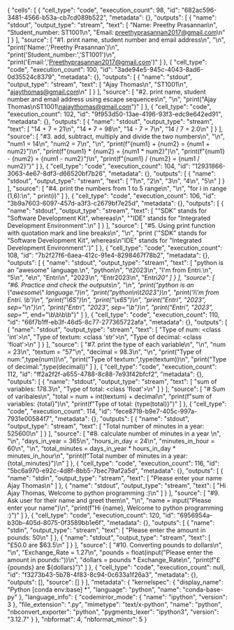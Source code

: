 
{
 "cells": [
  {
   "cell_type": "code",
   "execution_count": 98,
   "id": "682ac596-3481-4566-b53a-cb7cd089b522",
   "metadata": {},
   "outputs": [
    {
     "name": "stdout",
     "output_type": "stream",
     "text": [
      "Name: Preethy Prasannan\n",
      "Student_number: ST1001\n",
      "Email: preethyprasannan2017@gmail.com\n"
     ]
    }
   ],
   "source": [
    "#1. print name, student number and email address\n",
    "\n",
    "print('Name:','Preethy Prasannan')\n",
    "print('Student_number:','ST1001')\n",
    "print('Email:','Preethyprasannan2017@gmail.com')"
   ]
  },
  {
   "cell_type": "code",
   "execution_count": 100,
   "id": "3ade94e5-945c-4043-8ad6-0d35524c8379",
   "metadata": {},
   "outputs": [
    {
     "name": "stdout",
     "output_type": "stream",
     "text": [
      "Ajay Thomas\n",
      "ST1001\n",
      "ajaythomas@gmail.com\n"
     ]
    }
   ],
   "source": [
    "#2. print  name, student number and email address using escape sequences\n",
    "\n",
    "print(\"Ajay Thomas\\nST1001\\najaythomas@gmail.com\")"
   ]
  },
  {
   "cell_type": "code",
   "execution_count": 102,
   "id": "9f953d50-13ae-4196-93f3-edc9e642ed91",
   "metadata": {},
   "outputs": [
    {
     "name": "stdout",
     "output_type": "stream",
     "text": [
      "14 + 7 = 21\n",
      "14 * 7 = 98\n",
      "14 - 7 = 7\n",
      "14 / 7 = 2.0\n"
     ]
    }
   ],
   "source": [
    "#3. add, subtract, multiply and divide the two numbers\n",
    "\n",
    "num1 = 14\n",
    "num2 = 7\n",
    "\n",
    "print(f\"{num1} + {num2} = {num1 + num2}\")\n",
    "print(f\"{num1} * {num2} = {num1 * num2}\")\n",
    "print(f\"{num1} - {num2} = {num1 - num2}\")\n",
    "print(f\"{num1} / {num2} = {num1 / num2}\")"
   ]
  },
  {
   "cell_type": "code",
   "execution_count": 104,
   "id": "12931866-3063-4e67-8df3-d66520bf7b26",
   "metadata": {},
   "outputs": [
    {
     "name": "stdout",
     "output_type": "stream",
     "text": [
      "1\n",
      "2\n",
      "3\n",
      "4\n",
      "5\n"
     ]
    }
   ],
   "source": [
    "#4. print the numbers from 1 to 5 range\n",
    "\n",
    "for i in range (1,6):\n",
    "    print(i)"
   ]
  },
  {
   "cell_type": "code",
   "execution_count": 106,
   "id": "3b9a7603-6097-457d-a3f3-c2679bf7e25d",
   "metadata": {},
   "outputs": [
    {
     "name": "stdout",
     "output_type": "stream",
     "text": [
      "\"SDK\" stands for \"Software Development Kit\", whereas\n",
      "\"IDE\" stands for \"Integrated Development Environment\".\n"
     ]
    }
   ],
   "source": [
    "#5. Using print function with quotation mark and line breaks\n",
    "\n",
    "print ('\"SDK\" stands for \"Software Development Kit\", whereas\\n\"IDE\" stands for \"Integrated Development Environment\".')"
   ]
  },
  {
   "cell_type": "code",
   "execution_count": 108,
   "id": "7b2f27f6-6aea-412c-91e4-8298467f78b2",
   "metadata": {},
   "outputs": [
    {
     "name": "stdout",
     "output_type": "stream",
     "text": [
      "python is an \"awesome\" language.\n",
      "python\n",
      "\t2023\n",
      "I'm from Entri.\n",
      "5\n",
      "e\n",
      "Entri\n",
      "2023\n",
      "Entr2023\n",
      "Entri*20"
     ]
    }
   ],
   "source": [
    "#6. Practice and check the outputs\n",
    "\n",
    "print(\"python is an \\\"awesome\\\" language.\")\n",
    "print(\"python\\n\\t2023\")\n",
    "print('I\\'m from Entri. \\b')\n",
    "print(\"\\65\")\n",
    "print(\"\\x65\")\n",
    "print(\"Entri\", \"2023\", sep=\"\\n\")\n",
    "print(\"Entri\", \"2023\", sep=\"\\b\")\n",
    "print(\"Entri\", \"2023\", sep=\"*\", end=\"\\b\\b\\b\\b\")"
   ]
  },
  {
   "cell_type": "code",
   "execution_count": 110,
   "id": "66f7b1ff-eb3f-46d5-8c77-277365722afa",
   "metadata": {},
   "outputs": [
    {
     "name": "stdout",
     "output_type": "stream",
     "text": [
      "Type of num: <class 'int'>\n",
      "Type of textum: <class 'str'>\n",
      "Type of decimal: <class 'float'>\n"
     ]
    }
   ],
   "source": [
    "#7. print the type of each variable\n",
    "\n",
    "num = 23\n",
    "textum = \"57\"\n",
    "decimal = 98.3\n",
    "\n",
    "print(\"Type of num:\",type(num))\n",
    "print(\"Type of textum:\",type(textum))\n",
    "print(\"Type of decimal:\",type(decimal))"
   ]
  },
  {
   "cell_type": "code",
   "execution_count": 112,
   "id": "ff2a2f2f-a655-4788-8c88-7e93f42bfcf2",
   "metadata": {},
   "outputs": [
    {
     "name": "stdout",
     "output_type": "stream",
     "text": [
      "sum of variables: 178.3\n",
      "Type of total: <class 'float'>\n"
     ]
    }
   ],
   "source": [
    "# Sum of varibales\n",
    "total = num + int(textum) + decimal\n",
    "print(f\"sum of variables: {total}\")\n",
    "print(f\"Type of total: {type(total)}\")"
   ]
  },
  {
   "cell_type": "code",
   "execution_count": 114,
   "id": "fece8719-b9e7-405c-997a-7931e00584f7",
   "metadata": {},
   "outputs": [
    {
     "name": "stdout",
     "output_type": "stream",
     "text": [
      "Total number of minutes in a year: 525600\n"
     ]
    }
   ],
   "source": [
    "#8. calculate number of minutes in a year \n",
    "\n",
    "days_in_year = 365\n",
    "hours_in_day = 24\n",
    "minutes_in_hour = 60\n",
    "\n",
    "total_minutes = days_in_year * hours_in_day * minutes_in_hour\n",
    "print(f\"Total number of minutes in a year: {total_minutes}\")\n"
   ]
  },
  {
   "cell_type": "code",
   "execution_count": 116,
   "id": "5bc6a970-e92c-4d8f-8bb5-7bec79af2a5d",
   "metadata": {},
   "outputs": [
    {
     "name": "stdin",
     "output_type": "stream",
     "text": [
      "Please enter your name Ajay Thomas\n"
     ]
    },
    {
     "name": "stdout",
     "output_type": "stream",
     "text": [
      "Hi Ajay Thomas, Welcome to python programming :)\n"
     ]
    }
   ],
   "source": [
    "#9. Ask user for their name and greet them\n",
    "\n",
    "name = input(\"Please enter your name\")\n",
    "print(f\"Hi {name}, Welcome to python programming :)\")"
   ]
  },
  {
   "cell_type": "code",
   "execution_count": 120,
   "id": "6956954a-b30b-405d-8075-0f3589bb1e6f",
   "metadata": {},
   "outputs": [
    {
     "name": "stdin",
     "output_type": "stream",
     "text": [
      "Please enter the amount in pounds: 50\n"
     ]
    },
    {
     "name": "stdout",
     "output_type": "stream",
     "text": [
      "£50.0 are $63.5\n"
     ]
    }
   ],
   "source": [
    "#10. Converting pounds to dollars\n",
    "\n",
    "Exchange_Rate = 1.27\n",
    "pounds = float(input(\"Please enter the amount in pounds:\"))\n",
    "dollars = pounds * Exchange_Rate\n",
    "print(f\"£{pounds} are ${dollars}\")"
   ]
  },
  {
   "cell_type": "code",
   "execution_count": null,
   "id": "f3273b43-5b78-4f83-8c94-0c633a1f26a3",
   "metadata": {},
   "outputs": [],
   "source": []
  }
 ],
 "metadata": {
  "kernelspec": {
   "display_name": "Python [conda env:base] *",
   "language": "python",
   "name": "conda-base-py"
  },
  "language_info": {
   "codemirror_mode": {
    "name": "ipython",
    "version": 3
   },
   "file_extension": ".py",
   "mimetype": "text/x-python",
   "name": "python",
   "nbconvert_exporter": "python",
   "pygments_lexer": "ipython3",
   "version": "3.12.7"
  }
 },
 "nbformat": 4,
 "nbformat_minor": 5
}
